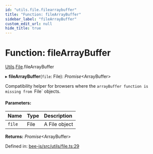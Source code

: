 ```yaml
---
id: "utils.file.filearraybuffer"
title: "Function: fileArrayBuffer"
sidebar_label: "fileArrayBuffer"
custom_edit_url: null
hide_title: true
---
```


# Function: fileArrayBuffer

[Utils](../modules/utils.md).[File](../modules/utils.file.md).fileArrayBuffer

▸ **fileArrayBuffer**(`file`: File): *Promise*<ArrayBuffer\>

Compatibility helper for browsers where the `arrayBuffer function is
missing from `File` objects.

#### Parameters:

Name | Type | Description |
:------ | :------ | :------ |
`file` | File | A File object    |

**Returns:** *Promise*<ArrayBuffer\>

Defined in: [bee-js/src/utils/file.ts:29](https://github.com/ethersphere/bee-js/blob/0ac3a7d/src/utils/file.ts#L29)
